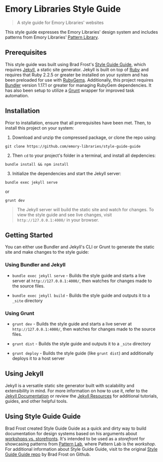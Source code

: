 # Emory Libraries Style Guide

> A style guide for Emory Libraries' websites

This style guide expresses the Emory Libraries' design system and includes patterns from Emory Libraries' [Pattern Library](https://github.com/emory-libraries/Pattern-Library).


## Prerequisites

This style guide was built using Brad Frost's [Style Guide Guide](https://github.com/bradfrost/style-guide-guide), which requires [Jekyll](https://jekyllrb.com/), a static site generator. Jekyll is built on top of [Ruby](https://www.ruby-lang.org/en/) and requires that Ruby 2.2.5 or greater be installed on your system and has been preloaded for use with [RubyGems](https://rubygems.org/). Additionally, this project requires [Bundler](https://bundler.io/) version 1.17.1 or greater for managing RubyGem dependencies. It has also been setup to utilize a [Grunt](https://gruntjs.com) wrapper for improved task automation.


## Installation

Prior to installation, ensure that all prerequisites have been met. Then, to install this project on your system:

1. Download and unzip the compressed package, or clone the repo using:

  ```
  git clone https://github.com/emory-libraries/style-guide-guide
  ```

2. Then `cd` to your project's folder in a terminal, and install all depdencies:

  ```
  bundle install && npm install
  ```

3. Initialize the dependencies and start the Jekyll server:

  ```
  bundle exec jekyll serve
  ```
  or
  ```
  grunt dev
  ```

> The Jekyll server will build the static site and watch for changes. To view the style guide and see live changes, visit `http://127.0.0.1:4000/` in your browser.


## Getting Started

You can either use Bundler and Jekyll's CLI or Grunt to generate the static site and make changes to the style guide:

### Using Bundler and Jekyll

- `bundle exec jekyll serve` - Builds the style guide and starts a live server at `http://127.0.0.1:4000/`, then watches for changes made to the source files.

- `bundle exec jekyll build` - Builds the style guide and outputs it to a `_site` directory

### Using Grunt

- `grunt dev` - Builds the style guide and starts a live server at `http://127.0.0.1:4000/`, then watches for changes made to the source files.

- `grunt dist` - Builds the style guide and outputs it to a `_site` directory

- `grunt deploy` - Builds the style guide (like `grunt dist`) and additionally deploys it to a host server


## Using Jekyll

Jekyll is a versatile static site generator built with scalability and extensibility in mind. For more information on how to use it, refer to the [Jekyll Documentation](https://jekyllrb.com/docs/) or review the [Jekyll Resources](https://jekyllrb.com/resources/) for additional tutorials, guides, and other helpful tools.

## Using Style Guide Guide

Brad Frost created Style Guide Guide as a quick and dirty way to build documentation for design systems based on his arguments about [workshops vs. storefronts](http://bradfrost.com/blog/post/the-workshop-and-the-storefront/). It's intended to be used as a *storefront* for showcasing patterns from [Pattern Lab](http://patternlab.io/), where Pattern Lab is the *workshop*. For additional information about Style Guide Guide, visit to the original [Style Guide Guide repo](https://github.com/bradfrost/style-guide-guide) by Brad Frost on Github.